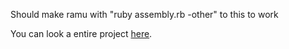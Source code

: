 Should make ramu with "ruby assembly.rb -other" to this to work

You can look a entire project [here](https://github.com/HermesPasser/ThatApathyCloud).